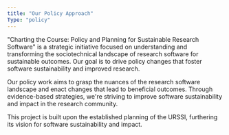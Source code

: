 ```yaml
---
title: "Our Policy Approach"
Type: "policy"
---
```

"Charting the Course: Policy and Planning for Sustainable Research Software" is a strategic initiative focused on understanding and transforming the sociotechnical landscape of research software for sustainable outcomes. Our goal is to drive policy changes that foster software sustainability and improved research.

Our policy work aims to grasp the nuances of the research software landscape and enact changes that lead to beneficial outcomes. Through evidence-based strategies, we're striving to improve software sustainability and impact in the research community.

This project is built upon the established planning of the URSSI, furthering its vision for software sustainability and impact.